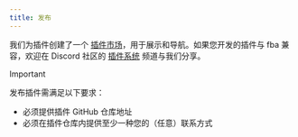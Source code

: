 ```yaml
---
title: 发布
---
```


我们为插件创建了一个 [插件市场](market.md)，用于展示和导航。如果您开发的插件与 fba 兼容，欢迎在 Discord
社区的 [插件系统](https://discord.com/channels/1185035164577972344/1349951379560599572)
频道与我们分享。

> [!IMPORTANT]
> 发布插件需满足以下要求：
>
> - 必须提供插件 GitHub 仓库地址
> - 必须在插件仓库内提供至少一种您的（任意）联系方式
